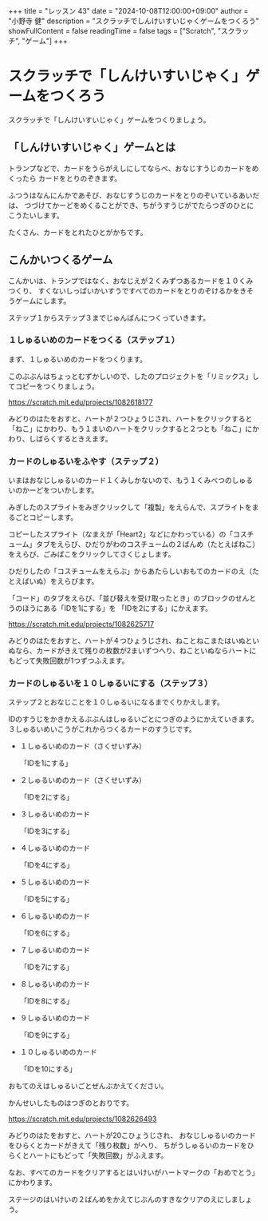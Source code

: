 +++
title = "レッスン 43"
date = "2024-10-08T12:00:00+09:00"
author = "小野寺 健"
description = "スクラッチでしんけいすいじゃくゲームをつくろう"
showFullContent = false
readingTime = false
tags = ["Scratch", "スクラッチ", "ゲーム"]
+++
# スクラッチで「しんけいすいじゃく」ゲームをつくろう
スクラッチで「しんけいすいじゃく」ゲームをつくりましょう。

## 「しんけいすいじゃく」ゲームとは
トランプなどで、カードをうらがえしにしてならべ、おなじすうじのカードをめくったら
カードをとりのぞきます。

ふつうはなんにんかであそび、おなじすうじのカードをとりのぞいているあいだは、
つづけてかーどをめくることができ、ちがうすうじがでたらつぎのひとにこうたいします。

たくさん、カードをとれたひとがかちです。

## こんかいつくるゲーム
こんかいは、トランプではなく、おなじえが２くみずつあるカードを１０くみつくり、
すくないしっぱいかいすうですべてのカードをとりのぞけるかをきそうゲームにします。

ステップ１からステップ３までじゅんばんにつくっていきます。

### １しゅるいめのカードをつくる（ステップ１）
まず、１しゅるいめのカードをつくります。

このぶぶんはちょっとむずかしいので、したのプロジェクトを「リミックス」してコピーをつくりましょう。

https://scratch.mit.edu/projects/1082618177

みどりのはたをおすと、ハートが２つひょうじされ、ハートをクリックすると「ねこ」にかわり、もう１まいのハートをクリックすると２つとも「ねこ」にかわり、しばらくするときえます。

### カードのしゅるいをふやす（ステップ２）
いまはおなじしゅるいのカード１くみしかないので、もう１くみべつのしゅるいのかーどをついかします。

みぎしたのスプライトをみぎクリックして「複製」をえらんで、スプライトをまるごとコピーします。

コピーしたスプライト（なまえが「Heart2」などにかわっている）の「コスチューム」タブをえらび、ひだりがわのコスチュームの２ばんめ（たとえばねこ）をえらび、ごみばこをクリックしてさくじょします。

ひだりしたの「コスチュームをえらぶ」からあたらしいおもてのカードのえ（たとえばいぬ）をえらびます。

「コード」のタブをえらび、「並び替えを受け取ったとき」のブロックのせんとうのほうにある「IDを1にする」を
「IDを2にする」にかえます。
 
https://scratch.mit.edu/projects/1082625717

みどりのはたをおすと、ハートが４つひょうじされ、ねことねこまたはいぬといぬなら、カードがきえて残りの枚数が2まいずつへり、ねこといぬならハートにもどって失敗回数が1つずつふえます。

### カードのしゅるいを１０しゅるいにする（ステップ３）

ステップ２とおなじことを１０しゅるいになるまでくりかえします。

IDのすうじをかきかえるぶぶんはしゅるいごとにつぎのようにかえていきます。３しゅるいめいこうがこれからつくるカードのすうじです。

- １しゅるいめのカード（さくせいずみ）

	「IDを1にする」
　
- ２しゅるいめのカード（さくせいずみ）

	「IDを2にする」

- ３しゅるいめのカード

	「IDを3にする」
　
- ４しゅるいめのカード

	「IDを4にする」
	
- ５しゅるいめのカード

	「IDを5にする」
　
- ６しゅるいめのカード

	「IDを6にする」

- ７しゅるいめのカード

	「IDを7にする」
　
- ８しゅるいめのカード

	「IDを8にする」
	
- ９しゅるいめのカード

	「IDを9にする」
　
- １０しゅるいめのカード

	「IDを10にする」
	
おもてのえはしゅるいごとぜんぶかえてください。

かんせいしたものはつぎのとおりです。

https://scratch.mit.edu/projects/1082626493

みどりのはたをおすと、ハートが20こひょうじされ、
おなじしゅるいのカードをひらくとカードがきえて「残り枚数」がへり、
ちがうしゅるいのカードをひらくとハートにもどって「失敗回数」がふえます。

なお、すべてのカードをクリアするとはいけいがハートマークの「おめでとう」にかわります。

ステージのはいけいの２ばんめをかえてじぶんのすきなクリアのえにしましょう。
